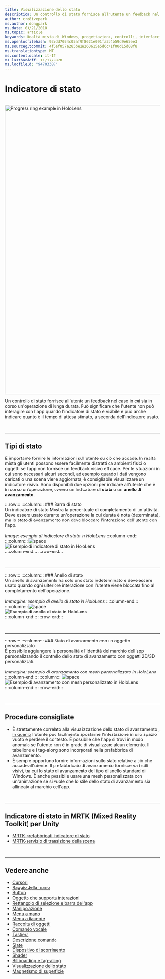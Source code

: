 ```yaml
---
title: Visualizzazione dello stato
description: Un controllo di stato fornisce all'utente un feedback nel caso in cui sia in corso un'operazione di lunga durata.
author: cre8ivepark
ms.author: dongpark
ms.date: 03/21/2018
ms.topic: article
keywords: Realtà mista di Windows, progettazione, controlli, interfaccia utente, UX, indicatore di stato, auricolare realtà mista, auricolare di realtà mista, auricolare di realtà virtuale, HoloLens, MRTK, Toolkit realtà mista
ms.openlocfilehash: 93cdd7054c05af9f8621e091fa3d4b59d9e65ee3
ms.sourcegitcommit: 4f3ef057a285be2e260615e5d6c41f00d15d08f8
ms.translationtype: MT
ms.contentlocale: it-IT
ms.lasthandoff: 11/17/2020
ms.locfileid: "94703387"
---
```

# <a name="progress-indicator"></a>Indicatore di stato

<br>

<img src="images/MRTK_ProgressIndicator.gif" alt="Progress ring example in HoloLens" width="940px">

Un controllo di stato fornisce all'utente un feedback nel caso in cui sia in corso un'operazione di lunga durata. Può significare che l'utente non può interagire con l'app quando l'indicatore di stato è visibile e può anche indicare quanto è il tempo di attesa stimato, a seconda dell'indicatore usato.

<br>

---

## <a name="types-of-progress"></a>Tipi di stato

È importante fornire le informazioni sull'utente su ciò che accade. In realtà mista gli utenti possono essere facilmente distratti da ambienti fisici o oggetti se l'app non fornisce un feedback visivo efficace. Per le situazioni in cui sono necessari alcuni secondi, ad esempio quando i dati vengono caricati o una scena viene aggiornata, è consigliabile visualizzare un indicatore visivo. Sono disponibili due opzioni per indicare all'utente che è in corso un'operazione, ovvero un indicatore di **stato** o un **anello di avanzamento**.

:::row:::
    :::column:::
        ### <a name="progress-barbr"></a>Barra di stato<br>
        Un indicatore di stato Mostra la percentuale di completamento di un'attività. Deve essere usato durante un'operazione la cui durata è nota (determinata), ma lo stato di avanzamento non deve bloccare l'interazione dell'utente con l'app.<br>
        <br>
        *Image: esempio di indicatore di stato in HoloLens*
    :::column-end:::
        :::column:::
        ![space](images/spacer-20x582.png)<br>
       ![Esempio di indicatore di stato in HoloLens](images/640px-progressbar.jpg)<br>
    :::column-end:::
:::row-end:::

<br>

---

:::row:::
    :::column:::
        ### <a name="progress-ringbr"></a>Anello di stato<br>
        Un anello di avanzamento ha solo uno stato indeterminato e deve essere usato quando ogni ulteriore interazione con l'utente viene bloccata fino al completamento dell'operazione.<br>
        <br>
        *Immagine: esempio di anello di stato in HoloLens*
    :::column-end:::
        :::column:::
        ![space](images/spacer-20x582.png)<br>
       ![Esempio di anello di stato in HoloLens](images/640px-progressring.jpg)<br>
    :::column-end:::
:::row-end:::

<br>

---

:::row:::
    :::column:::
        ### <a name="progress-with-a-custom-objectbr"></a>Stato di avanzamento con un oggetto personalizzato<br>
        È possibile aggiungere la personalità e l'identità del marchio dell'app personalizzando il controllo dello stato di avanzamento con oggetti 2D/3D personalizzati.<br>
        <br>
        *Immagine: esempio di avanzamento con mesh personalizzato in HoloLens*
    :::column-end:::
        :::column:::
        ![space](images/spacer-20x582.png)<br>
       ![Esempio di avanzamento con mesh personalizzato in HoloLens](images/640px-progresscustom.jpg)<br>
    :::column-end:::
:::row-end:::

<br>

---

## <a name="best-practices"></a>Procedure consigliate
* È strettamente correlato alla visualizzazione dello stato di avanzamento [, in quanto](billboarding-and-tag-along.md) l'utente può facilmente spostarne l'intestazione in uno spazio vuoto e perdere il contesto. È possibile che l'app si trovi in modo anomalo se l'utente non è in grado di visualizzare alcun elemento. Il tabellone e i tag-along sono incorporati nella prefabbrica di avanzamento.
* È sempre opportuno fornire informazioni sullo stato relative a ciò che accade all'utente. Il prefabbricato di avanzamento fornisce vari stili visivi, tra cui lo stato di avanzamento del tipo di anello standard di Windows. È anche possibile usare una mesh personalizzata con un'animazione se si vuole che lo stile dello stato di avanzamento sia allineato al marchio dell'app.

<br>

---

## <a name="progress-indicator-in-mrtk-mixed-reality-toolkit-for-unity"></a>Indicatore di stato in MRTK (Mixed Reality Toolkit) per Unity

* [MRTK-prefabbricati indicatore di stato](https://github.com/microsoft/MixedRealityToolkit-Unity/tree/mrtk_release/Assets/MixedRealityToolkit.SDK/Features/UX/Prefabs/ProgressIndicators)
* [MRTK-servizio di transizione della scena](https://microsoft.github.io/MixedRealityToolkit-Unity/Documentation/Extensions/SceneTransitionService/SceneTransitionServiceOverview.html)


<br>

---

## <a name="see-also"></a>Vedere anche

* [Cursori](cursors.md)
* [Raggio della mano](point-and-commit.md)
* [Button](button.md)
* [Oggetto che supporta interazioni](interactable-object.md)
* [Rettangolo di selezione e barra dell'app](app-bar-and-bounding-box.md)
* [Manipolazione](direct-manipulation.md)
* [Menu a mano](hand-menu.md)
* [Menu adiacente](near-menu.md)
* [Raccolta di oggetti](object-collection.md)
* [Comando vocale](voice-input.md)
* [Tastiera](keyboard.md)
* [Descrizione comando](tooltip.md)
* [Slate](slate.md)
* [Dispositivo di scorrimento](slider.md)
* [Shader](shader.md)
* [Billboarding e tag-along](billboarding-and-tag-along.md)
* [Visualizzazione dello stato](progress.md)
* [Magnetismo di superficie](surface-magnetism.md)
